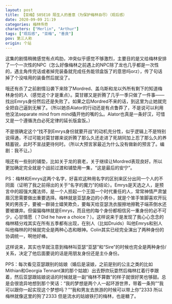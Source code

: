```yaml
---
layout: post
title: 【亚梅】S05E10 陌生人的善意（为保护梅林自尽）（观后感）
date: 2020-09-09 21:19
categories: 梅林传奇
characters: ["Merlin", "Arthur"]
tags: ["观后感", "亚梅", "善良"]
pov: 第三人称
origin: 个站
---
```


这集的剧情稍微感觉有点鸡肋，冲突似乎感觉不够激烈，主要目的是又给梅林安排了一个一次性的NPC（怎么好像梅林之前遇上的NPC除了龙也几乎都是一次性的，遇主角传完话或者掉完装备就完成任务能领盒饭了的意思吗orz），传了句话掉了个没啥用的装备然后就没了。

哦还有杀了之前剧情沿袭下来除了Mordred、盖乌斯和龙以外所有剩下的知道梅林身份的人（感觉这个才是重点）。莫甘娜又是折腾了几乎一季只做了一件事——找出Emrys身份然后还是失败了。如果之后Mordred不来的话，到这里为止她就完全把自己逼到无解了。（所以她杀Alator的行动还是有点鲁莽了，不是说可以利用他没法separate mind from mind撬开他的嘴的么。Alator也真是一条好汉，可惜又是一个遵循洗白必死定律的延长版盒饭。）

不是很确定这个“找不到Emrys身份就要开战”的动机充分性，似乎逻辑上不是特别说得通，不过可能对莫甘娜来说折腾了那么久还走进了死胡同加上忍了那么久的养精蓄锐，此时不宣战更待何时。（所以大预言家最近为什么没有做新的预言了。编剧：我不让。）

哦还有一些别的铺垫，比如关于龙的衰老，关于继续让Mordred表现良好。所以更加确定完全就是个战前过渡和铺垫用一集，“这是最后的安宁”。

PS：梅林和Emrys这两个名字，好喜欢这种用名字的区别来区分出同一个人的不同面（证明了我之前得出的关于“名字的魔力”的结论）。Emrys是天选之人，是预言中的超强大魔法师，是一个人担起一个王国一个时代重任的人，常常神情严肃皱眉沉思需要做出重要选择。梅林就是亚瑟身边的小男仆，就是个笨手笨脚喜欢开玩笑的男孩子，要被一群骑士嬉笑欺负，要每天给亚瑟洗衣服擦地擦靴子端茶倒水还要被嫌弃。但偏偏梅林就是Emrys，而且他的每个身份都相信另一重身份的必不可少，心甘情愿（？Did he have a choice？）。这样说来于是发现了我心心念念的梅林精分戏其实在所有五季都有出现，在别人（比如Druids）叫他Emrys和别人叫他梅林的时候就完全是两种心态和眼神。Colin其实已经完全演出了两种身份的协调统一，啊他好棒。

这样说来，其实也早就注意到梅林叫亚瑟“亚瑟”和“Sire”的时候也完全是两种身份/关系，决定了他后面要说的话是用朋友身份还是主仆身份。

PPS：每次看见亚瑟跟别的姑娘（婚后是滚娘，之前是别的公主之类的比如Mithian和Georgia Tennant演的那个姑娘）出去野炊玩耍然后梅林扛着行李跟着，然后亚瑟跟姑娘说话的时候就是一副“梅林不算数”的样子就很好笑也够甜。总是会很诡异地想到那个笑话：“我的梦想是两个人一起环游世界，带着一条狗”“我可以跟你一起实现这个梦想吗？”“我和男友去旅游的时候可以带上你”2333 所以梅林就像这里的狗了2333 但是流水的姑娘铁打的梅林，也是糖了。
